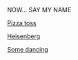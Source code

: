 NOW... SAY MY NAME

[Pizza toss](https://www.youtube.com/watch?v=K_GbFMtPF6I)

[Heisenberg](heisenberg/heisenberg.md)

[Some dancing](https://www.youtube.com/watch?v=zBvPEmEkpkg)